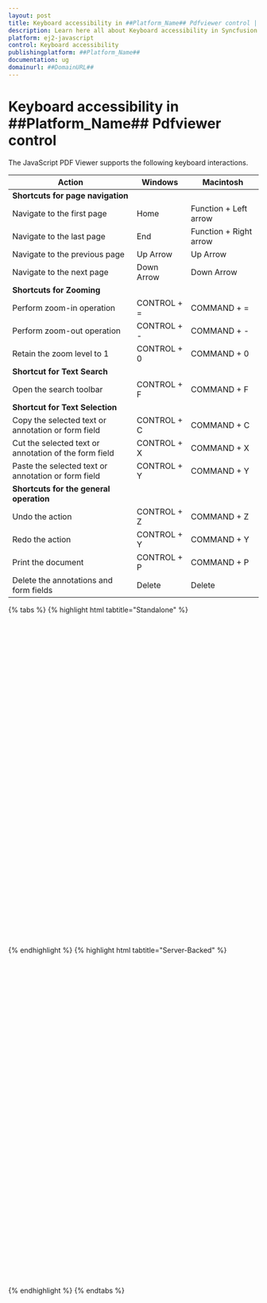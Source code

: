 ```yaml
---
layout: post
title: Keyboard accessibility in ##Platform_Name## Pdfviewer control | Syncfusion
description: Learn here all about Keyboard accessibility in Syncfusion ##Platform_Name## Pdfviewer control of Syncfusion Essential JS 2 and more.
platform: ej2-javascript
control: Keyboard accessibility 
publishingplatform: ##Platform_Name##
documentation: ug
domainurl: ##DomainURL##
---
```


# Keyboard accessibility in ##Platform_Name## Pdfviewer control

The JavaScript PDF Viewer supports the following keyboard interactions.

|**Action**|**Windows**|**Macintosh**|
|--|--|--|
|**Shortcuts for page navigation**|||
|Navigate to the first page|Home|Function + Left arrow|
|Navigate to the last page|End|Function + Right arrow|
|Navigate to the previous page|Up Arrow|Up Arrow|
|Navigate to the next page|Down Arrow|Down Arrow|
|**Shortcuts for Zooming**|||
|Perform zoom-in operation|CONTROL + =|COMMAND + =|
|Perform zoom-out operation|CONTROL + -|COMMAND + -|
|Retain the zoom level to 1|CONTROL + 0|COMMAND + 0|
|**Shortcut for Text Search**|||
|Open the search toolbar|CONTROL + F|COMMAND + F|
|**Shortcut for Text Selection**|||
|Copy the selected text or annotation or form field|CONTROL + C|COMMAND + C|
|Cut the selected text or annotation of the form field|CONTROL + X|COMMAND + X|
|Paste the selected text or annotation or form field|CONTROL + Y|COMMAND + Y|
|**Shortcuts for the general operation**|||
|Undo the action|CONTROL + Z|COMMAND + Z|
|Redo the action|CONTROL + Y|COMMAND + Y|
|Print the document|CONTROL + P|COMMAND + P|
|Delete the annotations and form fields|Delete|Delete|


{% tabs %}
{% highlight html tabtitle="Standalone" %}

<html>
  <head>
    <!--Refer scripts and styles from CDN-->
    <script
      src="https://cdn.syncfusion.com/ej2/20.2.48/dist/ej2.min.js"
      type="text/javascript">
    </script>
    <link
      href="https://cdn.syncfusion.com/ej2/20.2.48/material.css"
      rel="stylesheet"/>
    <link
      href="https://maxcdn.bootstrapcdn.com/bootstrap/3.3.7/css/bootstrap.min.css"
      rel="stylesheet"/>
    <style>
      body {
        touch-action: none;
      }
    </style>
  </head>
  <body>
      <div class="control-section">
        <div class="content-wrapper">
          <!--Add the PDF Viewer-->
          <div id="pdfViewer" style="height: 640px; width: 100%"></div>
        </div>
      </div>
      <script>
        var viewer = new ej.pdfviewer.PdfViewer({
        //Sets the document path for initial loading
        documentPath: 'https://cdn.syncfusion.com/content/pdf/pdf-succinctly.pdf',
});
//Inject the dependencies required to render the PDF Viewer
ej.pdfviewer.PdfViewer.Inject(
  ej.pdfviewer.Toolbar, ej.pdfviewer.Magnification, ej.pdfviewer.BookmarkView, ej.pdfviewer.ThumbnailView,
  ej.pdfviewer.TextSelection, ej.pdfviewer.TextSearch, ej.pdfviewer.Print, ej.pdfviewer.Navigation,
  ej.pdfviewer.LinkAnnotation, ej.pdfviewer.Annotation, ej.pdfviewer.FormFields, ej.pdfviewer.FormDesigner
);
viewer.appendTo('#pdfViewer');
      </script>
  </body>
</html>


{% endhighlight %}
{% highlight html tabtitle="Server-Backed" %}

<html>
  <head>
    <!--Refer scripts and styles from CDN-->
    <script
      src="https://cdn.syncfusion.com/ej2/20.2.48/dist/ej2.min.js"
      type="text/javascript">
    </script>
    <link
      href="https://cdn.syncfusion.com/ej2/20.2.48/material.css"
      rel="stylesheet"/>
    <link
      href="https://maxcdn.bootstrapcdn.com/bootstrap/3.3.7/css/bootstrap.min.css"
      rel="stylesheet"/>
    <style>
      body {
        touch-action: none;
      }
    </style>
  </head>
  <body>
      <div class="control-section">
        <div class="content-wrapper">
          <!--Add the PDF Viewer-->
          <div id="pdfViewer" style="height: 640px; width: 100%"></div>
        </div>
      </div>
      <script>
        var viewer = new ej.pdfviewer.PdfViewer({
        //Sets the document path for initial loading
        documentPath: 'https://cdn.syncfusion.com/content/pdf/pdf-succinctly.pdf',
        serviceUrl:'https://services.syncfusion.com/js/production/api/pdfviewer',
});
//Inject the dependencies required to render the PDF Viewer
ej.pdfviewer.PdfViewer.Inject(
  ej.pdfviewer.Toolbar, ej.pdfviewer.Magnification, ej.pdfviewer.BookmarkView, ej.pdfviewer.ThumbnailView,
  ej.pdfviewer.TextSelection, ej.pdfviewer.TextSearch, ej.pdfviewer.Print, ej.pdfviewer.Navigation,
  ej.pdfviewer.LinkAnnotation, ej.pdfviewer.Annotation, ej.pdfviewer.FormFields, ej.pdfviewer.FormDesigner
);
viewer.appendTo('#pdfViewer');
      </script>
  </body>
</html>

{% endhighlight %}
{% endtabs %}